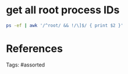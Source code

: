 # get all root process IDs
```bash
ps -ef | awk '/^root/ && !/\]$/ { print $2 }'
```

# References

Tags:
    #assorted

